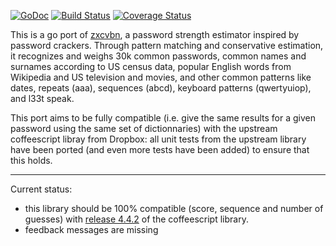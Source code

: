 
[![GoDoc](https://godoc.org/github.com/trustelem/zxcvbn?status.svg)](https://godoc.org/github.com/trustelem/zxcvbn)
[![Build
Status](https://travis-ci.org/trustelem/zxcvbn.svg?branch=master)](https://travis-ci.org/trustelem/zxcvbn)
[![Coverage Status](https://coveralls.io/repos/github/trustelem/zxcvbn/badge.svg?branch=master)](https://coveralls.io/github/trustelem/zxcvbn?branch=master)

This is a go port of [zxcvbn](https://github.com/dropbox/zxcvbn), a password strength estimator inspired by password crackers. Through pattern matching and conservative estimation, it recognizes and weighs 30k common passwords, common names and surnames according to US census data, popular English words from Wikipedia and US television and movies, and other common patterns like dates, repeats (aaa), sequences (abcd), keyboard patterns (qwertyuiop), and l33t speak.

This port aims to be fully compatible (i.e. give the same results for a given password using the same set of dictionnaries) with the upstream coffeescript libray from Dropbox: all unit tests from the upstream library have been ported (and even more tests have been added) to ensure that this holds.

------------------------------------------------------------------------

Current status:
- this library should be 100% compatible (score, sequence and number of guesses) with [release 4.4.2](https://github.com/dropbox/zxcvbn/releases/tag/v4.4.2) of the coffeescript library.
- feedback messages are missing